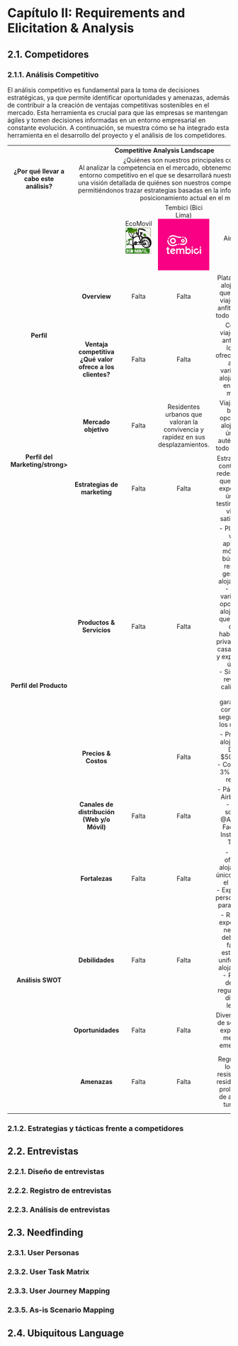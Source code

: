 # Capítulo II: Requirements and Elicitation & Analysis

## 2.1. Competidores

### 2.1.1. Análisis Competitivo

El análisis competitivo es fundamental para la toma de decisiones estratégicas, ya que permite identificar oportunidades y amenazas, además de contribuir a la creación de ventajas competitivas sostenibles en el mercado. Esta herramienta es crucial para que las empresas se mantengan ágiles y tomen decisiones informadas en un entorno empresarial en constante evolución. A continuación, se muestra cómo se ha integrado esta herramienta en el desarrollo del proyecto y el análisis de los competidores.

<table>
  <tr>
    <td colspan="6" align="center"><strong>Competitive Analysis Landscape</strong></td>
  </tr>
  <tr>
    <td align="center"><strong>¿Por qué llevar a cabo este análisis?</strong></td>
    <td colspan="5" align="center">¿Quiénes son nuestros principales competidores?<br>Al analizar la competencia en el mercado, obtenemos una comprensión clara del entorno competitivo en el que se desarrollará nuestro producto. Esto nos ofrece una visión detallada de quiénes son nuestros competidores directos e indirectos, permitiéndonos trazar estrategias basadas en la información recopilada sobre su posicionamiento actual en el mercado.</td>
  </tr>
  <tr>
    <td colspan="2"></td>
    <td align="center">EcoMovil <img src="/assets/perfil/ecomovil.jpg"></td>
    <td align="center">Tembici (Bici Lima) <img src="/assets/perfil/tembici.png"></td>
    <td align="center">Airbnb <img src="https://i.ibb.co/BzbnJ7z/image.png"></td>
    <td align="center">CityBikeLima <img src="https://i.ibb.co/py5jTXP/image-removebg-preview-4.png"></td>
  </tr>
  <tr>
    <td align="center" rowspan="2"><strong>Perfil</strong></td>
    <td align="center"><strong>Overview</strong></td>
    <td align="center"> Falta </td>
    <td align="center"> Falta </td>
    <td align="center">Plataforma de alojamiento que conecta viajeros con anfitriones en todo el mundo.</td>
    <td align="center">Solución de movilidad con bicicletas públicas en Miraflores, Lima.</td>
  </tr>
  <tr>
    <td align="center"><strong>Ventaja competitiva<br>¿Qué valor ofrece a los clientes?</strong></td>
    <td align="center"> Falta </td>
    <td align="center"> Falta </td>
    <td align="center">Conecta viajeros con anfitriones locales, ofreciendo una amplia variedad de alojamientos en todo el mundo.</td>
    <td align="center">Proporciona una solución de movilidad sostenible en Miraflores, Lima, a través de bicicletas públicas.</td>
  </tr>
  <tr>
    <td align="center" rowspan="2"><strong>Perfil del Marketing/strong></td>
    <td align="center"><strong>Mercado objetivo</strong></td>
    <td align="center"> Falta </td>
    <td align="center">Residentes urbanos que valoran la convivencia y rapidez en sus desplazamientos.</td>
    <td align="center">Viajeros que buscan opciones de alojamiento únicas y auténticas en todo el mundo.</td>
    <td align="center">Residentes y visitantes de Miraflores, Lima, interesados en una movilidad sostenible y activa.</td>
  </tr>
  <tr>
    <td align="center"><strong>Estrategias de marketing</strong></td>
    <td align="center"> Falta </td>
    <td align="center"> Falta </td>
    <td align="center">Estrategias de contenido en redes sociales que resalten experiencias únicas y testimonios de viajeros satisfechos.</td>
    <td align="center">Ofertas especiales y descuentos para residentes locales que se registren en el servicio.</td>
  </tr>
  <tr>
    <td align="center" rowspan="3"><strong>Perfil del Producto</strong></td>
    <td align="center"><strong>Productos & Servicios</strong></td>
    <td align="center"> Falta </td>
    <td align="center"> Falta </td>
    <td align="center">- Plataforma web y aplicación móvil para búsqueda, reserva y gestión de alojamientos.<br>- Amplia variedad de opciones de alojamiento, que incluyen desde habitaciones privadas hasta casas enteras y experiencias únicas.<br>- Sistema de revisión y calificación para garantizar la confianza y seguridad de los usuarios.</td>
    <td align="center">- Red de estaciones de bicicletas públicas distribuidas estratégicamente en el distrito de Miraflores.<br>- Bicicletas disponibles para alquiler a través de un sistema automatizado en las estaciones.<br>- Tarifas de alquiler por período de tiempo, como por hora o por día.</td>
  </tr>
  <tr>
    <td align="center"><strong>Precios & Costos</strong></td>
    <td align="center"> </td>
    <td align="center"> Falta </td>
    <td align="center">- Precios de alojamiento: Desde $50/noche.<br>- Comisiones: 3%-5% por reserva.</td>
    <td align="center">- Tarifas de alquiler: $1/30 minutos.<br>- Comisiones: 10% a establecimientos.</td>
  </tr>
  <tr>
    <td align="center"><strong>Canales de distribución (Web y/o Móvil)</strong></td>
    <td align="center"> Falta </td>
    <td align="center"> Falta </td>
    <td align="center">- Página web: Airbnb.com<br>- Redes sociales:<br>@Airbnb en Facebook, Instagram y Twitter</td>
    <td align="center">- Página web: CityBikeLima.com<br>- Redes sociales:<br>@CityBikeLima en Facebook, Instagram y Twitter</td>
  </tr>
  <tr>
    <td align="center" rowspan="4"><strong>Análisis SWOT</strong></td>
    <td align="center"><strong>Fortalezas</strong></td>
    <td align="center"> Falta </td>
    <td align="center"> Falta </td>
    <td align="center">- Amplia oferta de alojamientos únicos en todo el mundo.<br>- Experiencias personalizadas para viajeros.</td>
    <td align="center">- Movilidad sostenible en Miraflores.<br>- Facilita el transporte en bicicleta en la ciudad.</td>
  </tr>
  <tr>
    <td align="center"><strong>Debilidades</strong></td>
    <td align="center"> Falta </td>
    <td align="center"> Falta </td>
    <td align="center">- Riesgo de experiencias negativas debido a la falta de estándares uniformes en alojamientos.<br>- Posibles desafíos regulatorios y disputas legales.</td>
    <td align="center">- Demanda limitada en áreas con infraestructura vial poco adecuada para ciclistas.<br>- Posibles problemas de vandalismo o robo de bicicletas.</td>
  </tr>
  <tr>
    <td align="center"><strong>Oportunidades</strong></td>
    <td align="center">Falta</td>
    <td align="center"> Falta </td>
    <td align="center">Diversificación de servicios y expansión a mercados emergentes.</td>
    <td align="center">Expansión a más distritos y promoción de eventos de ciclismo.</td>
  </tr>
  <tr>
    <td align="center"><strong>Amenazas</strong></td>
    <td align="center">Falta</td>
    <td align="center"> Falta </td>
    <td align="center">Regulaciones locales y resistencia de residentes a la proliferación de alquileres turísticos.</td>
    <td align="center">Riesgo de accidentes y falta de apoyo gubernamental para la expansión de la infraestructura ciclista.</td>
   </tr>
</table>
</body>
</html>

### 2.1.2. Estrategias y tácticas frente a competidores

## 2.2. Entrevistas
### 2.2.1. Diseño de entrevistas

### 2.2.2. Registro de entrevistas

### 2.2.3. Análisis de entrevistas

## 2.3. Needfinding

### 2.3.1. User Personas

### 2.3.2. User Task Matrix


### 2.3.3. User Journey Mapping 

### 2.3.5. As-is Scenario Mapping


## 2.4. Ubiquitous Language
